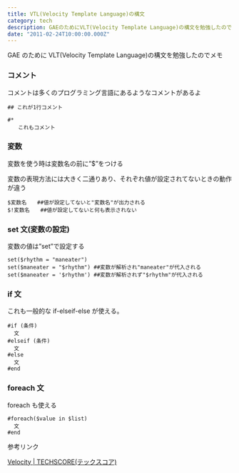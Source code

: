 ```yaml
---
title: VTL(Velocity Template Language)の構文
category: tech
description: GAEのためにVLT(Velocity Template Language)の構文を勉強したのでメモ
date: "2011-02-24T10:00:00.000Z"
---
```


GAE のために VLT(Velocity Template Language)の構文を勉強したのでメモ

### コメント

コメントは多くのプログラミング言語にあるようなコメントがあるよ

```
## これが1行コメント

#*
　　これもコメント
```

### 変数

変数を使う時は変数名の前に”\$”をつける

変数の表現方法には大きく二通りあり、それぞれ値が設定されてないときの動作が違う

```
$変数名　　##値が設定してないと"変数名"が出力される
$!変数名　　##値が設定してないと何も表示されない
```

### set 文(変数の設定)

変数の値は”set”で設定する

```
set($rhythm = "maneater")
set($maneater = "$rhythm") ##変数が解析され"maneater"が代入される
set($maneater = '$rhythm') ##変数が解析されず"$rhythm"が代入される
```

### if 文

これも一般的な if-elseif-else が使える。

```
#if (条件)
  文
#elseif (条件)
  文
#else
  文
#end
```

### foreach 文

foreach も使える

```
#foreach($value in $list)
  文
#end
```

参考リンク

[Velocity | TECHSCORE(テックスコア)](http://www.techscore.com/tech/ApacheJakarta/Velocity/index.html)
